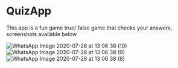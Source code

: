 # QuizApp
This app is a fun game true/ false game that checks your answers, screenshots available below

![WhatsApp Image 2020-07-28 at 13 06 38 (10)](https://user-images.githubusercontent.com/38994167/88664744-705d5e00-d0d5-11ea-92cc-13544607490f.jpeg)
![WhatsApp Image 2020-07-28 at 13 06 38 (9)](https://user-images.githubusercontent.com/38994167/88664746-70f5f480-d0d5-11ea-89b6-1db109fb9a92.jpeg)
![WhatsApp Image 2020-07-28 at 13 06 38 (8)](https://user-images.githubusercontent.com/38994167/88664747-718e8b00-d0d5-11ea-9015-877cedd6d2d3.jpeg)


